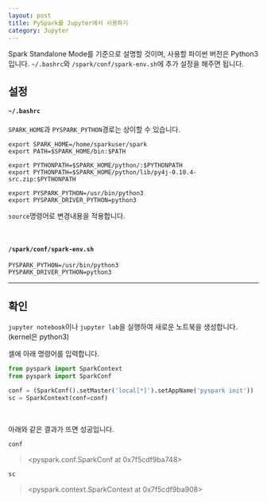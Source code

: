 ```yaml
---
layout: post
title: PySpark를 Jupyter에서 사용하기
category: Jupyter
---
```


Spark Standalone Mode를 기준으로 설명할 것이며, 사용할 파이썬 버전은 Python3입니다. `~/.bashrc`와 `/spark/conf/spark-env.sh`에 추가 설정을 해주면 됩니다.

## 설정

#### `~/.bashrc`

`SPARK_HOME`과 `PYSPARK_PYTHON`경로는 상이할 수 있습니다.
```vim
export SPARK_HOME=/home/sparkuser/spark
export PATH=$SPARK_HOME/bin:$PATH

export PYTHONPATH=$SPARK_HOME/python/:$PYTHONPATH
export PYTHONPATH=$SPARK_HOME/python/lib/py4j-0.10.4-src.zip:$PYTHONPATH

export PYSPARK_PYTHON=/usr/bin/python3
export PYSPARK_DRIVER_PYTHON=python3
```
`source`명령어로 변경내용을 적용합니다.

<br>

#### `/spark/conf/spark-env.sh`

```vim
PYSPARK_PYTHON=/usr/bin/python3
PYSPARK_DRIVER_PYTHON=python3
```

---

## 확인

`jupyter notebook`이나 `jupyter lab`을 실행하여 새로운 노트북을 생성합니다.(kernel은 python3)

셀에 아래 명령어를 입력합니다.
```python
from pyspark import SparkContext
from pyspark import SparkConf

conf = (SparkConf().setMaster('local[*]').setAppName('pyspark init'))
sc = SparkContext(conf=conf)
```

<br>

아래와 같은 결과가 뜨면 성공입니다.

```python
conf
```
> <pyspark.conf.SparkConf at 0x7f5cdf9ba748>


```python
sc
```
> <pyspark.context.SparkContext at 0x7f5cdf9ba908>
